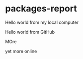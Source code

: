 # packages-report

Hello world from my local computer

Hello world from GitHub

MOre

yet more online
